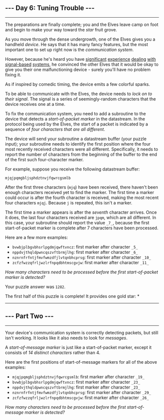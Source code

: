 ## --- Day 6: Tuning Trouble ---

---

The preparations are finally complete; you and the Elves leave camp on foot and begin to make your way toward the  _star_  fruit grove.

As you move through the dense undergrowth, one of the Elves gives you a handheld  _device_. He says that it has many fancy features, but the most important one to set up right now is the  _communication system_.

However, because he's heard you have  [significant](https://adventofcode.com/2016/day/6)  [experience](https://adventofcode.com/2016/day/25)  [dealing](https://adventofcode.com/2019/day/7)  [with](https://adventofcode.com/2019/day/9)  [signal-based](https://adventofcode.com/2019/day/16)  [systems](https://adventofcode.com/2021/day/25), he convinced the other Elves that it would be okay to give you their one malfunctioning device - surely you'll have no problem fixing it.

As if inspired by comedic timing, the device emits a few  colorful sparks.

To be able to communicate with the Elves, the device needs to  _lock on to their signal_. The signal is a series of seemingly-random characters that the device receives one at a time.

To fix the communication system, you need to add a subroutine to the device that detects a  _start-of-packet marker_  in the datastream. In the protocol being used by the Elves, the start of a packet is indicated by a sequence of  _four characters that are all different_.

The device will send your subroutine a datastream buffer (your puzzle input); your subroutine needs to identify the first position where the four most recently received characters were all different. Specifically, it needs to report the number of characters from the beginning of the buffer to the end of the first such four-character marker.

For example, suppose you receive the following datastream buffer:

```
mjqjpqmgbljsphdztnvjfqwrcgsmlb
```

After the first three characters (`mjq`) have been received, there haven't been enough characters received yet to find the marker. The first time a marker could occur is after the fourth character is received, making the most recent four characters  `mjqj`. Because  `j`  is repeated, this isn't a marker.

The first time a marker appears is after the  _seventh_  character arrives. Once it does, the last four characters received are  `jpqm`, which are all different. In this case, your subroutine should report the value  `_7_`, because the first start-of-packet marker is complete after 7 characters have been processed.

Here are a few more examples:

-   `bvwbjplbgvbhsrlpgdmjqwftvncz`: first marker after character  `_5_`
-   `nppdvjthqldpwncqszvftbrmjlhg`: first marker after character  `_6_`
-   `nznrnfrfntjfmvfwmzdfjlvtqnbhcprsg`: first marker after character  `_10_`
-   `zcfzfwzzqfrljwzlrfnpqdbhtmscgvjw`: first marker after character  `_11_`

_How many characters need to be processed before the first start-of-packet marker is detected?_

Your puzzle answer was  `1282`.

The first half of this puzzle is complete! It provides one gold star: *

---

## --- Part Two ---

---

Your device's communication system is correctly detecting packets, but still isn't working. It looks like it also needs to look for  _messages_.

A  _start-of-message marker_  is just like a start-of-packet marker, except it consists of  _14 distinct characters_  rather than 4.

Here are the first positions of start-of-message markers for all of the above examples:

-   `mjqjpqmgbljsphdztnvjfqwrcgsmlb`: first marker after character  `_19_`
-   `bvwbjplbgvbhsrlpgdmjqwftvncz`: first marker after character  `_23_`
-   `nppdvjthqldpwncqszvftbrmjlhg`: first marker after character  `_23_`
-   `nznrnfrfntjfmvfwmzdfjlvtqnbhcprsg`: first marker after character  `_29_`
-   `zcfzfwzzqfrljwzlrfnpqdbhtmscgvjw`: first marker after character  `_26_`

_How many characters need to be processed before the first start-of-message marker is detected?_